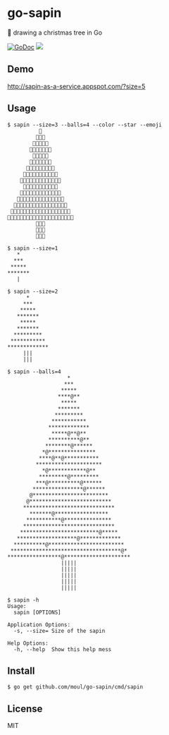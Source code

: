 # go-sapin
:christmas_tree: drawing a christmas tree in Go

[![GoDoc](https://godoc.org/github.com/moul/go-sapin?status.svg)](https://godoc.org/github.com/moul/go-sapin)
[![](https://img.shields.io/badge/appspot-sapin-blue.svg)](http://sapin-as-a-service.appspot.com/?size=5)

## Demo

http://sapin-as-a-service.appspot.com/?size=5

## Usage

```console
$ sapin --size=3 --balls=4 --color --star --emoji
          💛
         🎄🎄🎄
        🎄🎄🎄🎄🎄
       🎄🎄🎄🎄🎄🎄🎄
        🎄🎄🎄🎄🔴
       🎄🎄🎄🎄🎄🎄🎄
      🎄🎄🎄🎄🎄🎄🎄🎄🎄
     🎄🎄🎄🎄🎄🎄🎄🎄🎄🎄🎄
    🎄🎄🔴🎄🎄🎄🎄🎄🎄🎄🎄🎄🎄
     🎄🎄🎄🎄🎄🎄🎄🎄🎄🎄🎄
    🎄🎄🎄🎄🎄🎄🎄🎄🎄🎄🎄🎄🎄
   🎄🔴🎄🎄🎄🎄🎄🎄🔴🎄🎄🎄🎄🎄🎄
  🎄🎄🎄🎄🎄🎄🎄🎄🎄🎄🎄🎄🎄🎄🎄🎄🎄
 🎄🎄🎄🎄🎄🎄🎄🎄🎄🎄🎄🎄🎄🎄🎄🎄🎄🎄🎄
🎄🎄🎄🎄🎄🎄🎄🎄🎄🎄🎄🎄🎄🔴🎄🎄🎄🎄🎄🎄🎄
         🚪🚪🚪
         🚪🚪🚪
         🚪🚪🚪
```

```console
$ sapin --size=1
   *
  ***
 *****
*******
   |
```

```console
$ sapin --size=2
      *
     ***
    *****
   *******
    *****
   *******
  *********
 ***********
*************
     |||
     |||
```

```console
$ sapin --balls=4
                   *
                  ***
                 *****
                ****@**
                 *****
                *******
               *********
              ***********
             *************
              *****@**@**
             **********@**
            ********@******
           *@***************
          ****@**@***********
         *********************
           *@************@**
          *********@*********
         ***@**********@******
        ****************@******
       @************************
      @**************************
     *****************************
       *******@*****************
      ***********@***************
     *****************************
    *************************@*****
   *******************@*************
  **********@************************
 ***********************************@*
*****************@*********************
                 |||||
                 |||||
                 |||||
                 |||||
                 |||||
```

```console
$ sapin -h
Usage:
  sapin [OPTIONS]

Application Options:
  -s, --size= Size of the sapin

Help Options:
  -h, --help  Show this help mess
```

## Install

```console
$ go get github.com/moul/go-sapin/cmd/sapin
```

## License

MIT
